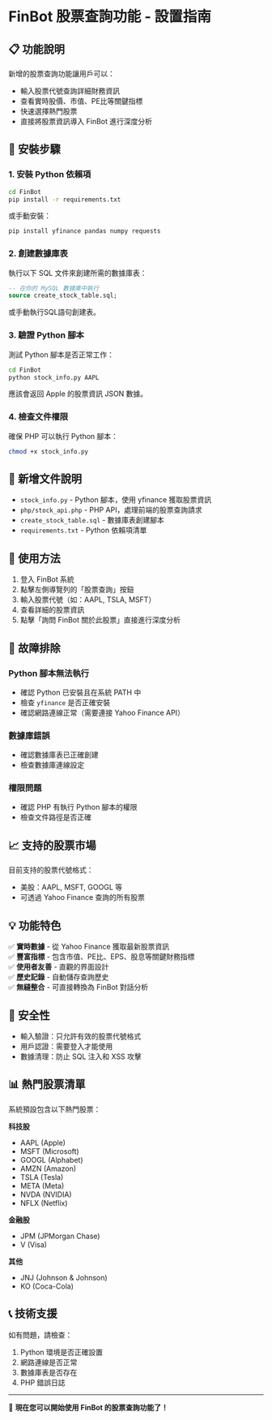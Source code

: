 # FinBot 股票查詢功能 - 設置指南

## 📋 功能說明

新增的股票查詢功能讓用戶可以：
- 輸入股票代號查詢詳細財務資訊
- 查看實時股價、市值、PE比等關鍵指標
- 快速選擇熱門股票
- 直接將股票資訊導入 FinBot 進行深度分析

## 🚀 安裝步驟

### 1. 安裝 Python 依賴項

```bash
cd FinBot
pip install -r requirements.txt
```

或手動安裝：
```bash
pip install yfinance pandas numpy requests
```

### 2. 創建數據庫表

執行以下 SQL 文件來創建所需的數據庫表：

```sql
-- 在你的 MySQL 數據庫中執行
source create_stock_table.sql;
```

或手動執行SQL語句創建表。

### 3. 驗證 Python 腳本

測試 Python 腳本是否正常工作：

```bash
cd FinBot
python stock_info.py AAPL
```

應該會返回 Apple 的股票資訊 JSON 數據。

### 4. 檢查文件權限

確保 PHP 可以執行 Python 腳本：

```bash
chmod +x stock_info.py
```

## 📁 新增文件說明

- `stock_info.py` - Python 腳本，使用 yfinance 獲取股票資訊
- `php/stock_api.php` - PHP API，處理前端的股票查詢請求
- `create_stock_table.sql` - 數據庫表創建腳本
- `requirements.txt` - Python 依賴項清單

## 🎯 使用方法

1. 登入 FinBot 系統
2. 點擊左側導覽列的「股票查詢」按鈕
3. 輸入股票代號（如：AAPL, TSLA, MSFT）
4. 查看詳細的股票資訊
5. 點擊「詢問 FinBot 關於此股票」直接進行深度分析

## 🔧 故障排除

### Python 腳本無法執行
- 確認 Python 已安裝且在系統 PATH 中
- 檢查 `yfinance` 是否正確安裝
- 確認網路連線正常（需要連接 Yahoo Finance API）

### 數據庫錯誤
- 確認數據庫表已正確創建
- 檢查數據庫連線設定

### 權限問題
- 確認 PHP 有執行 Python 腳本的權限
- 檢查文件路徑是否正確

## 📈 支持的股票市場

目前支持的股票代號格式：
- 美股：AAPL, MSFT, GOOGL 等
- 可透過 Yahoo Finance 查詢的所有股票

## 💡 功能特色

✅ **實時數據** - 從 Yahoo Finance 獲取最新股票資訊  
✅ **豐富指標** - 包含市值、PE比、EPS、股息等關鍵財務指標  
✅ **使用者友善** - 直觀的界面設計  
✅ **歷史記錄** - 自動儲存查詢歷史  
✅ **無縫整合** - 可直接轉換為 FinBot 對話分析  

## 🔐 安全性

- 輸入驗證：只允許有效的股票代號格式
- 用戶認證：需要登入才能使用
- 數據清理：防止 SQL 注入和 XSS 攻擊

## 📊 熱門股票清單

系統預設包含以下熱門股票：

**科技股**
- AAPL (Apple)
- MSFT (Microsoft) 
- GOOGL (Alphabet)
- AMZN (Amazon)
- TSLA (Tesla)
- META (Meta)
- NVDA (NVIDIA)
- NFLX (Netflix)

**金融股**
- JPM (JPMorgan Chase)
- V (Visa)

**其他**
- JNJ (Johnson & Johnson)
- KO (Coca-Cola)

## 📞 技術支援

如有問題，請檢查：
1. Python 環境是否正確設置
2. 網路連線是否正常
3. 數據庫表是否存在
4. PHP 錯誤日誌

---

🎉 **現在您可以開始使用 FinBot 的股票查詢功能了！** 